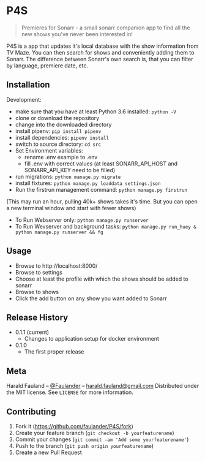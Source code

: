 # P4S
> Premieres for Sonarr - a small sonarr companion app to find all the new shows you've never been interested in!


P4S is a app that updates it's local database with the show information from TV Maze. You can then search for shows and conveniently adding them to Sonarr. The difference between Sonarr's own search is, that you can filter by language, premiere date, etc.

## Installation

Development:

- make sure that you have at least Python 3.6 installed: ```python -V```
- clone or download the repository
- change into the downloaded directory
- install pipenv: ```pip install pipenv```
- install dependencies: ```pipenv install```
- switch to source directory: ```cd src```
- Set Environment variables:
  - rename .env example to .env
  - fill .env with correct values (at least SONARR_API_HOST and SONARR_API_KEY need to be filled)
- run migrations: ```python manage.py migrate```
- install fixtures: ```python manage.py loaddata settings.json```
- Run the firstrun management command: ```python manage.py firstrun```

(This may run an hour, pulling 40k+ shows takes it's time. But you can open a new terminal window and start with fewer
  shows)

- To Run Webserver only: ```python manage.py runserver```
- To Run Wevserver and background tasks: ```python manage.py run_huey & python manage.py runserver && fg```

## Usage
- Browse to http://localhost:8000/
- Browse to settings
- Choose at least the profile with which the shows should be added to sonarr
- Browse to shows
- Click the add button on any show you want added to Sonarr


## Release History

* 0.1.1 (current)
    * Changes to application setup for docker environment
* 0.1.0 
    * The first proper release

## Meta

Harald Fauland – [@Faulander](https://twitter.com/faulander) – harald.fauland@gmail.com
Distributed under the MIT license. See ``LICENSE`` for more information.


## Contributing

1. Fork it (<https://github.com/faulander/P4S/fork>)
2. Create your feature branch (`git checkout -b yourfeaturename`)
3. Commit your changes (`git commit -am 'Add some yourfeaturename'`)
4. Push to the branch (`git push origin yourfeaturename`)
5. Create a new Pull Request
